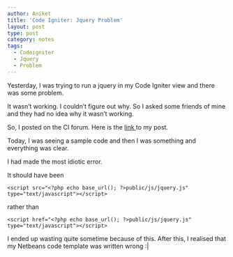 ```yaml
---
author: Aniket
title: 'Code Igniter: Jquery Problem'
layout: post
type: post
category: notes
tags:
  - Codeigniter
  - Jquery
  - Problem
---
```

Yesterday, I was trying to run a jquery in my Code Igniter view and there was some problem.

It wasn’t working. I couldn’t figure out why. So I asked some friends of mine and they had no idea why it wasn’t working.

So, I posted on the CI forum. Here is the [link ][1]to my post.

Today, I was seeing a sample code and then I was something and everything was clear.

I had made the most idiotic error.

It should have been

    <script src="<?php echo base_url(); ?>public/js/jquery.js" type="text/javascript"></script>
    

rather than

    <script href="<?php echo base_url(); ?>public/js/jquery.js" type="text/javascript"></script>
    

I ended up wasting quite sometime because of this. After this, I realised that my Netbeans code template was written wrong :|

 [1]: http://codeigniter.com/forums/viewthread/194701/ "My Post"